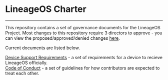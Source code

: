 # LineageOS Charter
---

This repository contains a set of governance documents for the LineageOS Project. Most changes to this repository require 3 directors to approve - you can view the proposed/approved/denied changes [here](https://review.lineageos.org/#/q/project:LineageOS/charter).

Current documents are listed below.

[Device Support Requirements](device-support-requirements.md) - a set of requirements for a device to recieve LineageOS officially.  
[Code of Conduct](code-of-conduct.md) - a set of guidelines for how contributors are expected to treat each other.  
